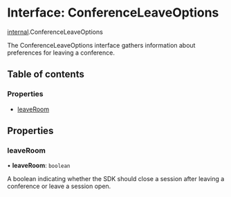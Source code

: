 # Interface: ConferenceLeaveOptions

[internal](../modules/internal.md).ConferenceLeaveOptions

The ConferenceLeaveOptions interface gathers information about preferences for leaving a conference.

## Table of contents

### Properties

- [leaveRoom](internal.ConferenceLeaveOptions.md#leaveroom)

## Properties

### leaveRoom

• **leaveRoom**: `boolean`

A boolean indicating whether the SDK should close a session after leaving a conference or leave a session open.
